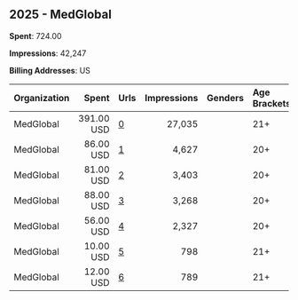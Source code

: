 ## 2025 - MedGlobal 
**Spent**: 724.00

**Impressions**: 42,247

**Billing Addresses**: US

|Organization|Spent|Urls|Impressions|Genders|Age Brackets|Country Codes|
|:---|---:|:---|---:|:---|:---|:---|
|MedGlobal|391.00 USD|[0](https://www.snap.com/political-ads/asset/be0f23a1951a3df4f3161d73794a9a79ac5179831cb329e08cbeb5baf1de96c1?mediaType=mp4)|27,035||21+|united states|
|MedGlobal|86.00 USD|[1](https://www.snap.com/political-ads/asset/5c66f9a97c322d227949ccbe0c677c7ac1b7310e789ee15e4a45583d2a710898?mediaType=mp4)|4,627||20+|united states|
|MedGlobal|81.00 USD|[2](https://www.snap.com/political-ads/asset/9fee8633ce2acfaf36a907a0fe5d040f6e2ff5cc1e4ebec0813d50ba640368a9?mediaType=png)|3,403||20+|united states|
|MedGlobal|88.00 USD|[3](https://www.snap.com/political-ads/asset/5c66f9a97c322d227949ccbe0c677c7ac1b7310e789ee15e4a45583d2a710898?mediaType=mp4)|3,268||20+|united states|
|MedGlobal|56.00 USD|[4](https://www.snap.com/political-ads/asset/002972bda6d318dfe6e337db5beb4a7e623a9b53b628213f862d3de2061bf81e?mediaType=png)|2,327||20+|united states|
|MedGlobal|10.00 USD|[5](https://www.snap.com/political-ads/asset/af8faad3b146b4de8e5109c0a317174b71e1854ae6600e4de0a5d769975c8326?mediaType=png)|798||21+|united states|
|MedGlobal|12.00 USD|[6](https://www.snap.com/political-ads/asset/af8faad3b146b4de8e5109c0a317174b71e1854ae6600e4de0a5d769975c8326?mediaType=png)|789||21+|united states|
